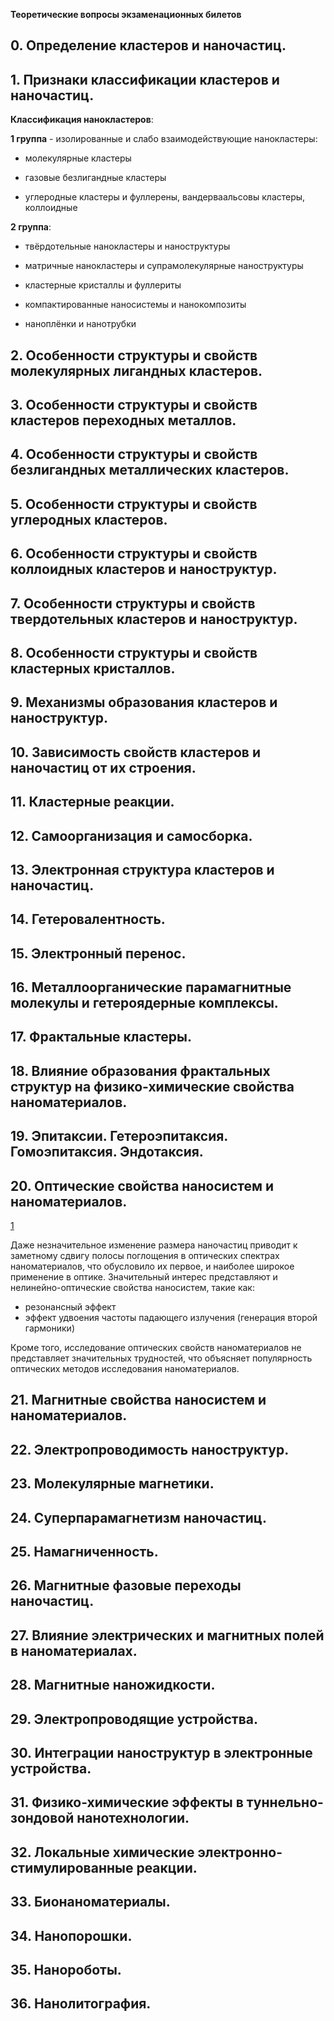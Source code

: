 **Теоретические вопросы экзаменационных билетов**








## 0.	Определение кластеров и наночастиц. 







## 1.	Признаки классификации кластеров и наночастиц. 


**Классификация нанокластеров**:

**1 группа** - изолированные и слабо взаимодействующие нанокластеры:
- молекулярные кластеры

- газовые безлигандные кластеры 

- углеродные кластеры и фуллерены, вандерваальсовы кластеры, коллоидные

**2 группа**:
- твёрдотельные нанокластеры и наноструктуры

- матричные нанокластеры и супрамолекулярные наноструктуры

- кластерные кристаллы и фуллериты 

- компактированные наносистемы и нанокомпозиты 

- наноплёнки и нанотрубки








## 2.	Особенности структуры и свойств молекулярных лигандных кластеров. 






## 3.	Особенности структуры и свойств кластеров переходных металлов. 






## 4.	Особенности структуры и свойств безлигандных металлических кластеров. 






## 5.	Особенности структуры и свойств углеродных кластеров. 






## 6.	Особенности структуры и свойств коллоидных кластеров и наноструктур. 






## 7.	Особенности структуры и свойств твердотельных кластеров и наноструктур. 






## 8.	Особенности структуры и свойств кластерных кристаллов. 






## 9.	Механизмы образования кластеров и наноструктур. 








## 10.	Зависимость свойств кластеров и наночастиц от их строения. 






## 11.	Кластерные реакции. 






## 12.	Самоорганизация и самосборка. 






## 13.	Электронная структура кластеров и наночастиц. 






## 14.	Гетеровалентность. 






## 15.	Электронный перенос. 






## 16.	Металлоорганические парамагнитные молекулы и гетероядерные комплексы. 






## 17.	Фрактальные кластеры. 






## 18.	Влияние образования фрактальных структур на физико-химические свойства наноматериалов. 






## 19.	Эпитаксии. Гетероэпитаксия. Гомоэпитаксия. Эндотаксия. 






## 20.	Оптические свойства наносистем и наноматериалов. 

[1](http://www.nanometer.ru/2009/10/27/12565923725118/PROP_FILE_files_3/prop.pdf)

Даже незначительное изменение размера наночастиц приводит к заметному сдвигу полосы поглощения в оптических спектрах наноматериалов, что обусловило их первое, и наиболее широкое применение в оптике.
 Значительный интерес представляют и нелинейно-оптические свойства наносистем, такие как: 
- резонансный эффект
- эффект удвоения частоты падающего излучения (генерация второй гармоники)

Кроме того, исследование оптических свойств наноматериалов не представляет значительных трудностей, что объясняет популярность оптических методов исследования наноматериалов.






## 21.	Магнитные свойства наносистем и наноматериалов. 






## 22.	Электропроводимость наноструктур. 






## 23.	Молекулярные магнетики. 






## 24.	Суперпарамагнетизм наночастиц. 






## 25.	Намагниченность. 






## 26.	Магнитные фазовые переходы наночастиц. 






## 27.	Влияние электрических и магнитных полей в наноматериалах. 






## 28.	Магнитные наножидкости. 






## 29.	Электропроводящие устройства. 






## 30.	Интеграции наноструктур в электронные устройства. 






## 31.	Физико-химические эффекты в туннельно-зондовой нанотехнологии. 






## 32.	Локальные химические электронно-стимулированные реакции. 






## 33.	Бионаноматериалы. 






## 34.	Нанопорошки. 






## 35.	Нанороботы. 






## 36.	Нанолитография. 
